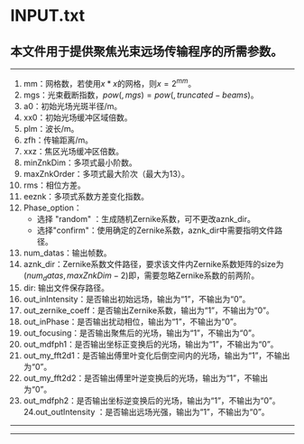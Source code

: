 # INPUT.txt
本文件用于提供聚焦光束远场传输程序的所需参数。
---
--- 
1. mm：网格数，若使用$x*x$的网格，则$x= 2^{mm}$。
2. mgs：光束截断指数，$pow( ,mgs) = pow( ,truncated-beams)$。
3. a0：初始光场光斑半径/m。
4. xx0：初始光场缓冲区域倍数。
5. plm：波长/m。
6. zfh：传输距离/m。
7. xxz：焦区光场缓冲区倍数。
8. minZnkDim：多项式最小阶数。
9. maxZnkOrder：多项式最大阶次（最大为13）。
10. rms：相位方差。
11. eeznk：多项式系数方差变化指数。
12. Phase_option：
    * 选择 "random" ：生成随机Zernike系数，可不更改aznk_dir。
    * 选择"confirm"：使用确定的Zernike系数，aznk_dir中需要指明文件路径。
13. num_datas：输出帧数。
14. aznk_dir：Zernike系数文件路径，要求该文件内Zernike系数矩阵的size为$(num_datas,maxZnkDim -2)$即，需要忽略Zernike系数的前两阶。
15. dir: 输出文件保存路径。
16. out_inIntensity：是否输出初始远场，输出为“1”，不输出为“0”。
17. out_zernike_coeff：是否输出Zernike系数，输出为“1”，不输出为“0”。
18. out_inPhase：是否输出扰动相位，输出为“1”，不输出为“0”。
19. out_focusing：是否输出聚焦后的光场，输出为“1”，不输出为“0”。
20. out_mdfph1：是否输出坐标正变换后的光场，输出为“1”，不输出为“0”。
21. out_my_fft2d1：是否输出傅里叶变化后倒空间内的光场，输出为“1”，不输出为“0”。
22. out_my_fft2d2：是否输出傅里叶逆变换后的光场，输出为“1”，不输出为“0”。
23. out_mdfph2：是否输出坐标逆变换后的光场，输出为“1”，不输出为“0”。
24.out_outIntensity ：是否输出远场光强，输出为“1”，不输出为“0”。
---
---
